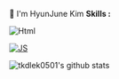 👋 I'm HyunJune Kim
<b>Skills :</b><br>

<img alt="Html" src ="https://img.shields.io/badge/HTML5.svg?&style=for-the-badge&logo=HTML5&logoColor=#E34F26"/>


[![JS](https://img.shields.io/badge/Java-007396?style=flat-square&logo=Java&logoColor=white)](https://github.com/tkdlek0501/tkdlek0501/blob/main/README.md)



<!-- ![trophy](https://github-profile-trophy.vercel.app/?username=tkdlek0501) -->
![tkdlek0501's github stats](https://github-readme-stats.vercel.app/api?username=tkdlek0501&show_icons=true)
<!-- [![tkdlek0501's github stats](https://github-readme-stats.vercel.app/api/top-langs/?username=tkdlek0501&show_icons=true&hide_border=true&title_color=004386&icon_color=004386&layout=compact)](https://github.com/tkdlek0501) -->

